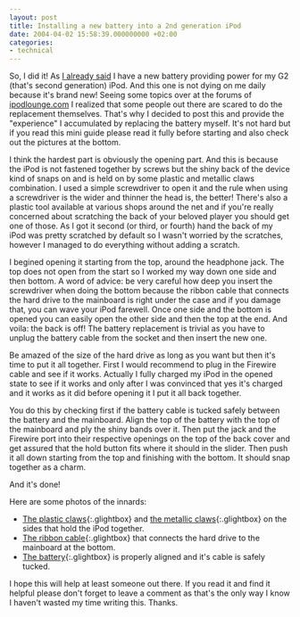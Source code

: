 ```yaml
---
layout: post
title: Installing a new battery into a 2nd generation iPod
date: 2004-04-02 15:58:39.000000000 +02:00
categories:
- technical
---
```

So, I did it! As [I already said](http://www.rusiczki.net/2004/04/01/brief/) I have a new battery providing power for my G2 (that's second generation) iPod. And this one is not dying on me daily because it's brand new! Seeing some topics over at the forums of [ipodlounge.com](http://www.ipodlounge.com) I realized that some people out there are scared to do the replacement themselves. That's why I decided to post this and provide the "experience" I accumulated by replacing the battery myself. It's not hard but if you read this mini guide please read it fully before starting and also check out the pictures at the bottom.

I think the hardest part is obviously the opening part. And this is because the iPod is not fastened together by screws but the shiny back of the device kind of snaps on and is held on by some plastic and metallic claws combination. I used a simple screwdriver to open it and the rule when using a screwdriver is the wider and thinner the head is, the better! There's also a plastic tool available at various shops around the net and if you're really concerned about scratching the back of your beloved player you should get one of those. As I got it second (or third, or fourth) hand the back of my iPod was pretty scratched by default so I wasn't worried by the scratches, however I managed to do everything without adding a scratch.

I begined opening it starting from the top, around the headphone jack. The top does not open from the start so I worked my way down one side and then bottom. A word of advice: be very careful how deep you insert the screwdriver when doing the bottom because the ribbon cable that connects the hard drive to the mainboard is right under the case and if you damage that, you can wave your iPod farewell. Once one side and the bottom is opened you can easily open the other side and then the top at the end. And voila: the back is off! The battery replacement is trivial as you have to unplug the battery cable from the socket and then insert the new one.

Be amazed of the size of the hard drive as long as you want but then it's time to put it all together. First I would recommend to plug in the Firewire cable and see if it works. Actually I fully charged my iPod in the opened state to see if it works and only after I was convinced that yes it's charged and it works as it did before opening it I put it all back together.

You do this by checking first if the battery cable is tucked safely between the battery and the mainboard. Align the top of the battery with the top of the mainboard and ply the shiny bands over it. Then put the jack and the Firewire port into their respective openings on the top of the back cover and get assured that the hold button fits where it should in the slider. Then push it all down starting from the top and finishing with the bottom. It should snap together as a charm.

And it's done!

Here are some photos of the innards:

* [The plastic claws](https://content.rusiczki.net/blogpics/plastic_claws.jpg){:.glightbox} and [the metallic claws](https://content.rusiczki.net/blogpics/metallic_claws.jpg){:.glightbox} on the sides that hold the iPod together.
* [The ribbon cable](https://content.rusiczki.net/blogpics/ribbon_cable.jpg){:.glightbox} that connects the hard drive to the mainboard at the bottom.
* [The battery](https://content.rusiczki.net/blogpics/battery_alignment_cable_tucked.jpg){:.glightbox} is properly aligned and it's cable is safely tucked.

I hope this will help at least someone out there. If you read it and find it helpful please don't forget to leave a comment as that's the only way I know I haven't wasted my time writing this. Thanks.
